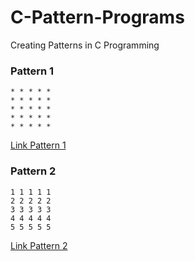 # C-Pattern-Programs
Creating Patterns in C Programming

### Pattern 1

```
* * * * * 
* * * * *
* * * * *
* * * * *
* * * * *
```
[Link Pattern 1](1.c)
### Pattern 2

```
1 1 1 1 1 
2 2 2 2 2
3 3 3 3 3
4 4 4 4 4
5 5 5 5 5
```
[Link Pattern 2](2.c)

